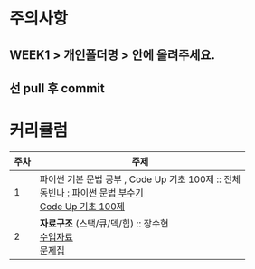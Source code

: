 # 주의사항

## WEEK1 > 개인폴더명 > 안에 올려주세요.

## 선 pull 후 commit

# 커리큘럼

| 주차 | 주제 |
| --- | --- |
| 1 | 파이썬 기본 문법 공부 , Code Up 기초 100제 :: 전체 <br>[동빈나 : 파이썬 문법 부수기](https://youtube.com/playlist?list=PLRx0vPvlEmdAghTr5mXQxGpHjWqSz0dgC)<br>[Code Up 기초 100제](https://codeup.kr/problemsetsol.php?psid=33) |
| 2  |  **자료구조** (스택/큐/덱/힙) :: 장수현<br>[수업자료](https://github.com/dev-dain/Dukgorithm/blob/master/week2/%EC%95%8C%EA%B3%A0%EB%A6%AC%EC%A6%98%20%EC%8A%A4%ED%84%B0%EB%94%94%202%EC%A3%BC%EC%B0%A8.pdf)<br>[문제집](https://www.acmicpc.net/workbook/view/8999) |
